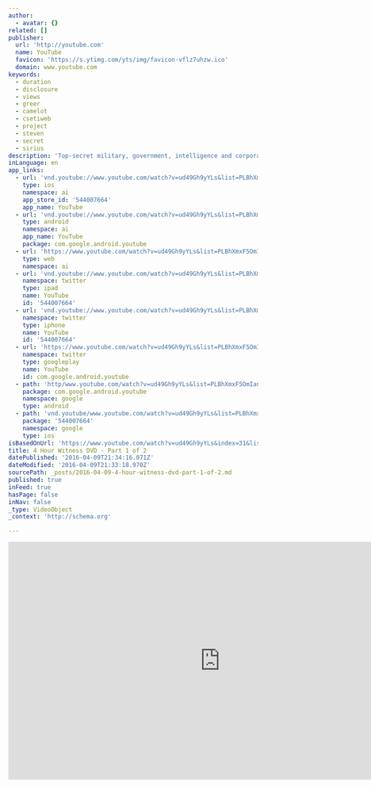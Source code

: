 ```yaml
---
author:
  - avatar: {}
related: []
publisher:
  url: 'http://youtube.com'
  name: YouTube
  favicon: 'https://s.ytimg.com/yts/img/favicon-vflz7uhzw.ico'
  domain: www.youtube.com
keywords:
  - duration
  - disclosure
  - views
  - greer
  - camelot
  - csetiweb
  - project
  - steven
  - secret
  - sirius
description: 'Top-secret military, government, intelligence and corporate witnesses to secret projects tell their true stories which disclose the greatest covert program in world history. This explosive testimony by actual government insiders proves that UFOs are real, that some are of extraterrestrial origin and that super-secret programs have energy and propulsion technologies that will enable humanity to begin a new civilization- A civilization without pollution, without poverty - A civilization capable of traveling among the stars.'
inLanguage: en
app_links:
  - url: 'vnd.youtube://www.youtube.com/watch?v=ud49Gh9yYLs&list=PLBhXmxF5OmIanAge4EkeOo96i46jaO5JX&index=31&feature=applinks'
    type: ios
    namespace: ai
    app_store_id: '544007664'
    app_name: YouTube
  - url: 'vnd.youtube://www.youtube.com/watch?v=ud49Gh9yYLs&list=PLBhXmxF5OmIanAge4EkeOo96i46jaO5JX&index=31&feature=applinks'
    type: android
    namespace: ai
    app_name: YouTube
    package: com.google.android.youtube
  - url: 'https://www.youtube.com/watch?v=ud49Gh9yYLs&list=PLBhXmxF5OmIanAge4EkeOo96i46jaO5JX&index=31&feature=applinks'
    type: web
    namespace: ai
  - url: 'vnd.youtube://www.youtube.com/watch?v=ud49Gh9yYLs&list=PLBhXmxF5OmIanAge4EkeOo96i46jaO5JX&index=31&feature=applinks'
    namespace: twitter
    type: ipad
    name: YouTube
    id: '544007664'
  - url: 'vnd.youtube://www.youtube.com/watch?v=ud49Gh9yYLs&list=PLBhXmxF5OmIanAge4EkeOo96i46jaO5JX&index=31&feature=applinks'
    namespace: twitter
    type: iphone
    name: YouTube
    id: '544007664'
  - url: 'https://www.youtube.com/watch?v=ud49Gh9yYLs&list=PLBhXmxF5OmIanAge4EkeOo96i46jaO5JX&index=31'
    namespace: twitter
    type: googleplay
    name: YouTube
    id: com.google.android.youtube
  - path: 'http/www.youtube.com/watch?v=ud49Gh9yYLs&list=PLBhXmxF5OmIanAge4EkeOo96i46jaO5JX&index=31'
    package: com.google.android.youtube
    namespace: google
    type: android
  - path: 'vnd.youtube/www.youtube.com/watch?v=ud49Gh9yYLs&list=PLBhXmxF5OmIanAge4EkeOo96i46jaO5JX&index=31'
    package: '544007664'
    namespace: google
    type: ios
isBasedOnUrl: 'https://www.youtube.com/watch?v=ud49Gh9yYLs&index=31&list=PLBhXmxF5OmIanAge4EkeOo96i46jaO5JX'
title: 4 Hour Witness DVD - Part 1 of 2
datePublished: '2016-04-09T21:34:16.071Z'
dateModified: '2016-04-09T21:33:18.970Z'
sourcePath: _posts/2016-04-09-4-hour-witness-dvd-part-1-of-2.md
published: true
inFeed: true
hasPage: false
inNav: false
_type: VideoObject
_context: 'http://schema.org'

---
```

<iframe src="https://cdn.embedly.com/widgets/media.html?src=http%3A%2F%2Fwww.youtube.com%2Fembed%2Fud49Gh9yYLs&amp;url=https%3A%2F%2Fwww.youtube.com%2Fwatch%3Fv%3Dud49Gh9yYLs%26index%3D31%26list%3DPLBhXmxF5OmIanAge4EkeOo96i46jaO5JX&amp;image=http%3A%2F%2Fi.ytimg.com%2Fvi%2Fud49Gh9yYLs%2Fhqdefault.jpg&amp;key=b7d04c9b404c499eba89ee7072e1c4f7&amp;type=text%2Fhtml&amp;schema=youtube" width="854" height="480" scrolling="no" frameborder="0" allowfullscreen="allowfullscreen" style=""></iframe>